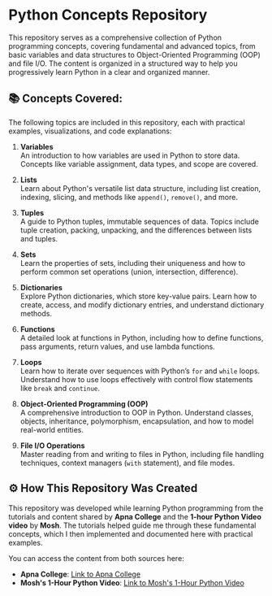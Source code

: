 

# Python Concepts Repository

This repository serves as a comprehensive collection of Python programming concepts, covering fundamental and advanced topics, from basic variables and data structures to Object-Oriented Programming (OOP) and file I/O. The content is organized in a structured way to help you progressively learn Python in a clear and organized manner.

## 📚 Concepts Covered:

The following topics are included in this repository, each with practical examples, visualizations, and code explanations:

1. **Variables**  
   An introduction to how variables are used in Python to store data. Concepts like variable assignment, data types, and scope are covered.

2. **Lists**  
   Learn about Python's versatile list data structure, including list creation, indexing, slicing, and methods like `append()`, `remove()`, and more.

3. **Tuples**  
   A guide to Python tuples, immutable sequences of data. Topics include tuple creation, packing, unpacking, and the differences between lists and tuples.

4. **Sets**  
   Learn the properties of sets, including their uniqueness and how to perform common set operations (union, intersection, difference).

5. **Dictionaries**  
   Explore Python dictionaries, which store key-value pairs. Learn how to create, access, and modify dictionary entries, and understand dictionary methods.

6. **Functions**  
   A detailed look at functions in Python, including how to define functions, pass arguments, return values, and use lambda functions.

7. **Loops**  
   Learn how to iterate over sequences with Python’s `for` and `while` loops. Understand how to use loops effectively with control flow statements like `break` and `continue`.

8. **Object-Oriented Programming (OOP)**  
   A comprehensive introduction to OOP in Python. Understand classes, objects, inheritance, polymorphism, encapsulation, and how to model real-world entities.

9. **File I/O Operations**  
   Master reading from and writing to files in Python, including file handling techniques, context managers (`with` statement), and file modes.

## ⚙️ How This Repository Was Created

This repository was developed while learning Python programming from the tutorials and content shared by **Apna College** and the **1-hour Python Video video** by **Mosh**. The tutorials helped guide me through these fundamental concepts, which I then implemented and documented here with practical examples.

You can access the content from both sources here:
- **Apna College**: [Link to Apna College](https://youtu.be/t2_Q2BRzeEE?feature=shared)
- **Mosh's 1-Hour Python Video**: [Link to Mosh's 1-Hour Python Video](https://youtu.be/kqtD5dpn9C8?feature=shared)


